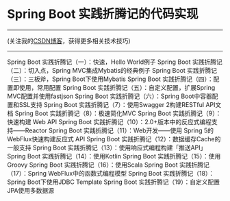 # Spring Boot 实践折腾记的代码实现

---

(关注我的[CSDN博客](https://mickjoust.blog.csdn.net/)，获得更多相关技术技巧)

---

Spring Boot 实践折腾记（一）：快速，Hello World例子
Spring Boot 实践折腾记（二）：切入点，Spring MVC集成Mybatis的经典例子
Spring Boot 实践折腾记（三）：三板斧，Spring Boot下使用Mybatis
Spring Boot 实践折腾记（四）：配置即使用，常用配置
Spring Boot 实践折腾记（五）：自定义配置，扩展Spring MVC配置并使用fastjson
Spring Boot 实践折腾记（六）：Spring Boot中容器配置和SSL支持
Spring Boot 实践折腾记（7）：使用Swagger 2构建RESTful API文档
Spring Boot 实践折腾记（8）：极速简化MVC
Spring Boot 实践折腾记（9）：快速构建 Web API
Spring Boot 实践折腾记（10）：2.0+版本中的反应式编程支持——Reactor
Spring Boot 实践折腾记（11）：Web开发——使用 Spring 5的WebFlux快速构建反应式 API
Spring Boot 实践折腾记（12）：数据缓存Cache的一般支持
Spring Boot 实践折腾记（13）：使用响应式编程构建「推送API」
Spring Boot 实践折腾记（14）：使用Kotlin
Spring Boot 实践折腾记（15）：使用Groovy
Spring Boot 实践折腾记（16）：使用Scala
Spring Boot 实践折腾记（17）：Spring WebFlux中的函数式编程模型
Spring Boot 实践折腾记（18）：Spring Boot下使用JDBC Template
Spring Boot 实践折腾记（19）：自定义配置JPA使用多数据源
